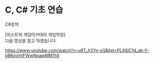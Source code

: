 # C, C# 기초 연습



C#강의 

[어소트락 게임아카데미 게임학원]   
 다음 영상을 참고 하였습니다. 


https://www.youtube.com/watch?v=u8T_h3Yn-xQ&list=PL4SIC1d_ab-Y-bBKojxhtFWwNpawMM1h5


